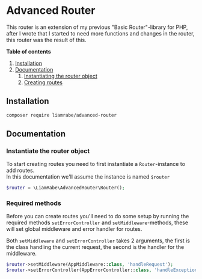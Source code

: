 
# Advanced Router

This router is an extension of my previous "Basic Router"-library for PHP, after I wrote that I started to need
more functions and changes in the router, this router was the result of this.

**Table of contents**
1. [Installation](#installation)
2. [Documentation](#documentation)
   1. [Instantiating the router object](#instantiate-the-router-object)
   2. [Creating routes](#creating-routes)

## Installation

```bash
composer require liamrabe/advanced-router
```

## Documentation

### Instantiate the router object

To start creating routes you need to first instantiate a `Router`-instance to add routes.\
In this documentation we'll assume the instance is named `$router`

```php
$router = \LiamRabe\AdvancedRouter\Router();
```

### Required methods

Before you can create routes you'll need to do some setup by running the required methods `setErrorController` and `setMiddleware`-methods,
these will set global middleware and error handler for routes.

Both `setMiddleware` and `setErrorController` takes 2 arguments, the first is the class handling the current request, the second is the handler for the middleware.

```php
$router->setMiddleware(AppMiddleware::class, 'handleRequest');
$router->setErrorController(AppErrorController::class, 'handleException');
```
